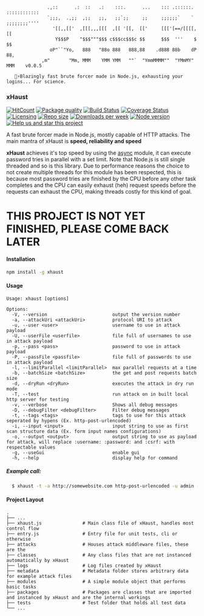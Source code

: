 ```

               .,::      .:  ::   .:    :::.      ...    ::: .::::::. ::::::::::::
               `;;;,  .,;;  ,;;   ;;,   ;;`;;     ;;     ;;;;;;`    ` ;;;;;;;;''''
                 '[[,,[['  ,[[[,,,[[[  ,[[ '[[,  [['     [[['[==/[[[[,     [[
                  Y$$$P    "$$$"""$$$ c$$$cc$$$c $$      $$$  '''    $     $$
                oP"``"Yo,   888   "88o 888   888,88    .d888 88b    dP     88,
             ,m"       "Mm, MMM    YMM YMM   ""`  "YmmMMMM""  "YMmMY"      MMM    v0.0.5

   💪⚡Blazingly fast brute forcer made in Node.js, exhausting your logins... For science.

```

### xHaust

[![HitCount](http://hits.dwyl.io/givemeallyourcats/xhaust.svg)](http://hits.dwyl.io/givemeallyourcats/xhaust)
[![Package quality](https://packagequality.com/shield/xhaust.svg)](https://packagequality.com/#?package=xhaust)
[![Build Status](https://travis-ci.org/givemeallyourcats/xhaust.png?branch=master)](https://travis-ci.org/givemeallyourcats/xhaust)
[![Coverage Status](https://coveralls.io/repos/github/GiveMeAllYourCats/xHaust/badge.svg?branch=master)](https://coveralls.io/github/GiveMeAllYourCats/xHaust?branch=master)
[![Licensing](https://img.shields.io/github/license/givemeallyourcats/xhaust.svg)](https://raw.githubusercontent.com/givemeallyourcats/xhaust/master/LICENSE)
[![Repo size](https://img.shields.io/github/repo-size/givemeallyourcats/xhaust.svg)](https://github.com/givemeallyourcats/xhaust)
[![Downloads per week](https://img.shields.io/npm/dw/xhaust.svg)](https://www.npmjs.com/package/xhaust)
[![Node version](https://img.shields.io/node/v/xhaust.svg)](https://www.npmjs.com/package/xhaust)
[![Help us and star this project](https://img.shields.io/github/stars/givemeallyourcats/xhaust.svg?style=social)](https://github.com/givemeallyourcats/xhaust)

A fast brute forcer made in Node.js, mostly capable of HTTP attacks. The main mantra of xHaust is **speed, reliability and speed**

**xHaust** achieves it's top speed by using the [async](https://caolan.github.io/async/v3/) module, it can execute password tries in parallel with a set limit. Note that Node.js is still single threaded and so is this library. Due to performance reasons the choice to not create multiple threads for this module has been respected, this is because most password tries are finished by the CPU before any other task completes and the CPU can easily exhaust (heh) request speeds before the requests can exhaust the CPU, making threads costly for this kind of goal.

# THIS PROJECT IS NOT YET FINISHED, PLEASE COME BACK LATER

#### Installation

```bash
npm install -g xhaust
```

#### Usage

```
Usage: xhaust [options]

Options:
  -V, --version                        output the version number
  -a, --attackUri <attackUri>          protocol URI to attack
  -u, --user <user>                    username to use in attack payload
  -U, --userFile <userfile>            file full of usernames to use in attack payload
  -p, --pass <pass>                    password to use in attack payload
  -P, --passFile <passfile>            file full of passwords to use in attack payload
  -l, --limitParallel <limitParallel>  max parallel requests at a time
  -b, --batchSize <batchSize>          the get and post requests batch size
  -d, --dryRun <dryRun>                executes the attack in dry run mode
  -T, --test                           run attack on in built local http server for testing
  -v, --verbose                        Shows all debug messages
  -D, --debugFilter <debugFilter>      Filter debug messages
  -t, --tags <tags>                    tags to use for this attack seperated by hypens (Ex. http-post-urlencoded)
  -i, --input <input>                  input string to use as first scan structure data (Ex. form input names configurations)
  -o, --output <output>                output string to use as payload for attack, will replace :username: :password: and :csrf: with respectable values
  -g, --useGui                         enable gui
  -h, --help                           display help for command
```

##### Example call:

```bash
  $ xhaust -t -a http://somewebsite.com http-post-urlencoded -u admin -P passwords.txt -s 1000 -l 130 -i "csrf=token" -o "username=:username:&password=:password:&csrftoken=:csrf:"`
```

#### Project Layout

    .
    ├── ...
    ├── xhaust.js               # Main class file of xHaust, handles most control flow
    ├── entry.js                # Entry file for unit tests, cli or otherwise
    ├── attacks                 # Houses attack middleware files, these are the
    ├── classes                 # Any class files that are not instanced automatically by xHaust
    ├── logs                    # Log files created by xHaust
    ├── metadata                # Metadata folder stores arbitrary data for example attack files
    ├── modules                 # A simple module object that performs basic tasks
    ├── packages                # Packages are classes that are imported and instanced by xHaust and are the internal workings
    ├── tests                   # Test folder that holds all test data
    └── ...
